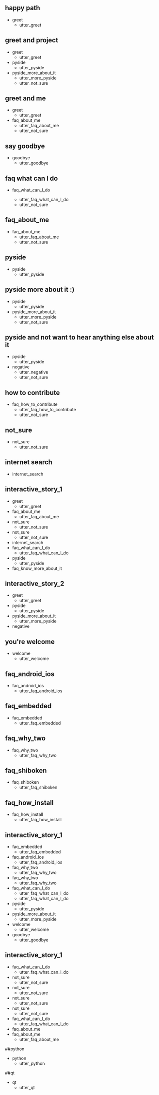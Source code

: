 ## happy path
* greet
  - utter_greet
  
## greet and project
* greet
  - utter_greet
* pyside
  - utter_pyside
* pyside_more_about_it
  - utter_more_pyside
  - utter_not_sure
  
## greet and me
* greet
  - utter_greet
* faq_about_me
  - utter_faq_about_me
  - utter_not_sure
  
## say goodbye
* goodbye
  - utter_goodbye
  
## faq what can I do
* faq_what_can_I_do
  
  - utter_faq_what_can_I_do
  - utter_not_sure
  
## faq_about_me
* faq_about_me
  - utter_faq_about_me
  - utter_not_sure
  
## pyside
* pyside
  - utter_pyside

## pyside more about it :)
* pyside
  - utter_pyside
* pyside_more_about_it
  - utter_more_pyside
  - utter_not_sure

## pyside and not want to hear anything else about it
* pyside
  - utter_pyside
* negative
  - utter_negative
  - utter_not_sure
  
## how to contribute
* faq_how_to_contribute
  - utter_faq_how_to_contribute
  - utter_not_sure
  
## not_sure
* not_sure
  - utter_not_sure
## internet search
* internet_search
  
## interactive_story_1
* greet
    - utter_greet
* faq_about_me
    - utter_faq_about_me
* not_sure
    - utter_not_sure
* not_sure
    - utter_not_sure
* internet_search
* faq_what_can_I_do
    - utter_faq_what_can_I_do
* pyside
    - utter_pyside
* faq_know_more_about_it
  
## interactive_story_2
* greet
    - utter_greet
* pyside
    - utter_pyside
* pyside_more_about_it
    - utter_more_pyside
* negative
  
## you're welcome
* welcome
    - utter_welcome
  
## faq_android_ios
* faq_android_ios
  - utter_faq_android_ios

## faq_embedded
* faq_embedded
  - utter_faq_embedded

## faq_why_two
* faq_why_two
  - utter_faq_why_two

## faq_shiboken
* faq_shiboken
  - utter_faq_shiboken

## faq_how_install
* faq_how_install
  - utter_faq_how_install

## interactive_story_1
* faq_embedded
    - utter_faq_embedded
* faq_android_ios
    - utter_faq_android_ios
* faq_why_two
    - utter_faq_why_two
* faq_why_two
    - utter_faq_why_two
* faq_what_can_I_do
    - utter_faq_what_can_I_do
    - utter_faq_what_can_I_do
* pyside
    - utter_pyside
* pyside_more_about_it
    - utter_more_pyside
* welcome
    - utter_welcome
* goodbye
    - utter_goodbye

## interactive_story_1
* faq_what_can_I_do
    - utter_faq_what_can_I_do
* not_sure
    - utter_not_sure
* not_sure
    - utter_not_sure
* not_sure
    - utter_not_sure
* not_sure
    - utter_not_sure
* faq_what_can_I_do
    - utter_faq_what_can_I_do
* faq_about_me
* faq_about_me
    - utter_faq_about_me

##python
* python
  - utter_python

##qt
* qt
  - utter_qt
